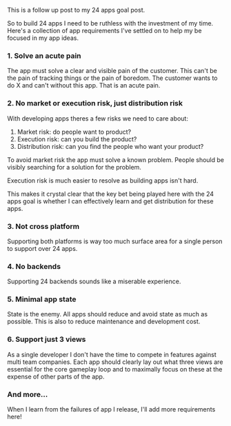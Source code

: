 This is a follow up post to my 24 apps goal post.

So to build 24 apps I need to be ruthless with the investment of my time. Here's a collection of app requirements I've settled on to help my be focused in my app ideas.

### 1. Solve an acute pain
The app must solve a clear and visible pain of the customer. This can't be the pain of tracking things or the pain of boredom. The customer wants to do X and can't without this app. That is an acute pain.
### 2. No market or execution risk, just distribution risk
With developing apps theres a few risks we need to care about:
1. Market risk: do people want to product?
2. Execution risk: can you build the product?
3. Distribution risk: can you find the people who want your product?

To avoid market risk the app must solve a known problem. People should be visibly searching for a solution for the problem.

Execution risk is much easier to resolve as building apps isn't hard.

This makes it crystal clear that the key bet being played here with the 24 apps goal is whether I can effectively learn and get distribution for these apps.
### 3. Not cross platform
Supporting both platforms is way too much surface area for a single person to support over 24 apps.
### 4. No backends
Supporting 24 backends sounds like a miserable experience.
### 5. Minimal app state
State is the enemy. All apps should reduce and avoid state as much as possible. This is also to reduce maintenance and development cost.
### 6. Support just 3 views
As a single developer I don't have the time to compete in features against multi team companies. Each app should clearly lay out what three views are essential for the core gameplay loop and to maximally focus on these at the expense of other parts of the app.
### And more...
When I learn from the failures of app I release, I'll add more requirements here!